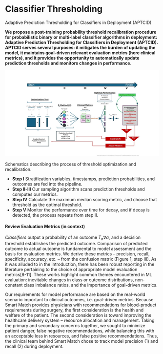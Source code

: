# Classifier Thresholding
Adaptive Prediction Thresholding for Classifiers in Deployment (APTCID)

**We propose a post-training probability threshold recalibration procedure for probabilistic binary or multi-label classifier algorithms in deployment: Adaptive Prediction Thresholding for Classifiers in Deployment (APTCID).  APTCID serves several purposes: it mitigates the burden of updating the model, it maintains goal-driven relevant evaluation metrics (here clinical metrics), and it provides the opportunity to automatically update prediction thresholds and monitors changes in performance.**

![Schematic for Threshold Optimization](Slide54.jpg)

Schematics describing the process of threshold optimization and recalibration.  
- **Step I** Stratification variables, timestamps, prediction probabilities, and outcomes are fed into the pipeline.
- **Step II-III** Our sampling algorithm scans prediction thresholds and computes our metrics.
-   **Step IV** Calculate the maximum median scoring metric, and choose that threshold as the optimal threshold.
-   **Step V** Monitor the performance over time for decay, and if decay is detected, the process repeats from step II.

#### Review Evaluation Metrics (in context)
*Classifiers* output a probability of an outcome $T_a \forall{a}$, and a decision threshold establishes the predicted outcome.  Comparison of predicted outcome to actual outcome is fundamental to model assessment and the basis for evaluation metrics.  We derive these metrics – precision, recall, specificity, accuracy, etc. – from the confusion matrix (Figure 1, step III).   As it was alluded to in the introduction, there has been robust reporting in the literature pertaining to the choice of appropriate model evaluation metrics[8-11].  These works highlight common themes encountered in ML evaluation: inevitable changes in class or outcome distributions, non-constant class imbalance ratios, and the importance of goal-driven metrics. 

Our requirements for model performance are based on the real-world scenario important to clinical outcomes, i.e. goal-driven metrics.  Because Smart Match provides physicians with recommendations for blood-product requirements during surgery, the first consideration is the health and welfare of the patient.  The second consideration is toward improving the healthcare delivery system – resource allocation and management.  Taking the primary and secondary concerns together, we sought to minimize patient danger, false negative recommendations, while balancing this with an acceptable loss in resources, and false positive recommendations.  Thus, the clinical team behind Smart Match chose to track model precision (1) and recall (2) during deployment.   

